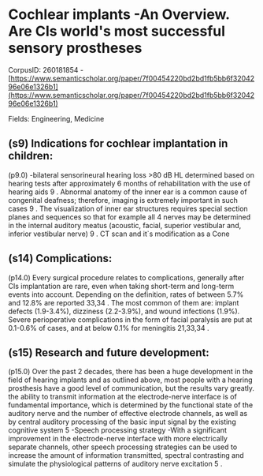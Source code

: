 # Cochlear implants -An Overview. Are CIs world's most successful sensory prostheses

CorpusID: 260181854 - [https://www.semanticscholar.org/paper/7f00454220bd2bd1fb5bb6f3204296e06e1326b1](https://www.semanticscholar.org/paper/7f00454220bd2bd1fb5bb6f3204296e06e1326b1)

Fields: Engineering, Medicine

## (s9) Indications for cochlear implantation in children:
(p9.0) -bilateral sensorineural hearing loss >80 dB HL determined based on hearing tests after approximately 6 months of rehabilitation with the use of hearing aids   9 . Abnormal anatomy of the inner ear is a common cause of congenital deafness; therefore, imaging is extremely important in such cases 9 . The visualization of inner ear structures requires special section planes and sequences so that for example all 4 nerves may be determined in the internal auditory meatus (acoustic, facial, superior vestibular and, inferior vestibular nerve) 9 . CT scan and it`s modification as a Cone
## (s14) Complications:
(p14.0) Every surgical procedure relates to complications, generally after CIs implantation are rare, even when taking short-term and long-term events into account. Depending on the definition, rates of between 5.7% and 12.8% are reported 33,34 . The most common of them are: implant defects (1.9-3.4%), dizziness (2.2-3.9%), and wound infections (1.9%). Severe perioperative complications in the form of facial paralysis are put at 0.1-0.6% of cases, and at below 0.1% for meningitis 21,33,34 .
## (s15) Research and future development:
(p15.0) Over the past 2 decades, there has been a huge development in the field of hearing implants and as outlined above, most people with a hearing prosthesis have a good level of communication, but the results vary greatly. the ability to transmit information at the electrode-nerve interface is of fundamental importance, which is determined by the functional state of the auditory nerve and the number of effective electrode channels, as well as by central auditory processing of the basic input signal by the existing cognitive system 5  -Speech processing strategy -With a significant improvement in the electrode-nerve interface with more electrically separate channels, other speech processing strategies can be used to increase the amount of information transmitted, spectral contrasting and simulate the physiological patterns of auditory nerve excitation 5 .
